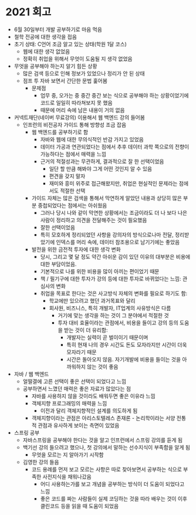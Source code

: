 # 2021 회고
- 6월 30일부터 개발 공부하기로 마음 먹음
- 철학 전공에 대한 생각을 접음
- 초기 상태: C언어 조금 알고 있는 상태(학원 1달 코스)
	- 웹에 대한 생각 없었음
	- 정확히 취업을 위해서 무엇이 도움될 지 생각 없었음
- 무엇을 공부해야 하는지 알기 힘든 상황
	- 많은 검색 등으로 인해 정보가 있었으나 정리가 안 된 상태
	- 점프 투 자바 보면서 간단한 문법 훑어봄
		- 문제점
			- 업무 중, 오가는 중 중간 중간 보는 식으로 공부해야 하는 상황이었기에 코드로 일일히 따라쳐보지 못 했음
			- 때문에 머리 속에 남은 내용이 거의 없음
- 커넥트재단(네이버 무료강의) 이용해서 웹 백엔드 강의 들어봄
	- 인프런의 비전공자 가이드 통해 방향성 조금 잡음
		- 웹 백엔드를 공부하기로 함
			- 자바와 웹에 대한 무의식적인 반감 가지고 있었음
			- 데이터 가공과 연관되었다는 점에서 추후 데이터 과학 쪽으로의 전향이 가능하다는 점에서 매력을 느낌
			- 근거의 적절성과는 무관하게, 결과적으로 잘 한 선택이었음
				- 일단 할 만큼 해봐야 그게 어떤 것인지 알 수 있음
				- 편견을 갖지 말자
				- 재미와 흥미 위주로 접근해왔지만, 취업은 현실적인 문제라는 점에서도 적절한 선택
		- 가이드 자체는 많은 검색을 통해서 막연하게 알았던 내용과 상당히 많은 부분 중첩되었다는 점에서는 아쉬웠음
			- 그러나 당시 나와 같이 막연한 상황에서는 조금이라도 더 나 보다 나은 사람이 정리하고 의견을 전달해주는 것이 필요했음
			- 잘한 선택이었음
			- 특히 모호하게 정리되었던 사항을 강의자의 방식으로나마 전달, 정리받았기에 인덱스를 머리 속에, 데이터 참조용으로 남기기에는 좋았음
		- 발전을 위한 금전적 투자에 대한 생각 변화
			- 당시, 그리고 몇 달 정도 약간 아쉬운 감이 있던 이유의 대부분은 비용에 대한 부담이었음.
			- 기본적으로 나를 위한 비용을 많이 아끼는 편이었기 때문
			- 책 / 필기구에 대한 투자가 강의 등에 대한 투자로 바뀌었다는 느낌: 관심사의 변화
			- 취업을 목표로 한다는 것은 사고방식 자체의 변화를 필요로 하기도 함:
				- 학교에만 있으려고 했던 과거목표와 달리
				- 회사원, 비즈니스, 특히 개발자, IT업계의 사유방식은 다름
					- 거기에 맞는 생각을 하는 것이 그 분야에서 적절한 것
					- 투자 대비 효율이라는 관점에서, 비용을 들이고 강의 등의 도움을 받는 것이 더 유리함:
						- 개발자는 실력이 곧 벌이이기 때문이며
						- 특히 현재 나의 경우 시간도 돈도 모자라지만 시간이 더욱 모자라기 때문
						- 시간은 돌아오지 않음. 자기개발에 비용을 들이는 것을 아까워하지 않는 것이 좋음
- 자바 / 웹 백엔드
	- 얼떨결에 고른 선택이 좋은 선택이 되었다고 느낌
	- 공부하면서 느꼈던 매력은 좋은 자료가 많았다는 점
		- 자바를 사용하지 않을 것이라도 배워두면 좋은 이유라 느낌
		-  객체지향 프로그래밍의 매력을 느낌
			- 이전과 달리 객체지향적인 설계를 의도하게 됨
		- 객체지향이라는 관점은 아리스토텔레스 존재론 - 논리학이라는 서양 전통적 관점과 유사하게 보이는 측면이 있었음
- 스프링 공부
	- 자바스프링을 공부해야 한다는 것을 알고 인프런에서 스프링 강의를 듣게 됨
	- 백기선 강의 들으려고 했으나, 첫 강의에서 말하는 선수지식이 부족함을 알게 됨
		- 무엇을 모르는 지 알아가기 시작함
	- 김영한 강의 들음
		- 코드 용례를 먼저 보고 모르는 사항은 따로 찾아보면서 공부하는 식으로 부족한 사전지식을 채워나갔음
			- 어디 사용하는가를 보고 개념을 공부하는 방식이 더 도움이 되었다고 느낌
			- 좋은 코드를 짜는 사람들이 실제 코딩하는 것을 따라 배우는 것이 이후 클린코드 등을 읽을 때 도움이 되었음